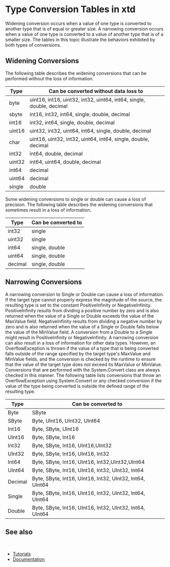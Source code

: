# Type Conversion Tables in xtd

Widening conversion occurs when a value of one type is converted to another type that is of equal or greater size. A narrowing conversion occurs when a value of one type is converted to a value of another type that is of a smaller size. The tables in this topic illustrate the behaviors exhibited by both types of conversions.

## Widening Conversions

The following table describes the widening conversions that can be performed without the loss of information.

| Type   | Can be converted without data loss to                                |
| ------ | -------------------------------------------------------------------- |
| byte   | uint16, int16, uint32, int32, uint64, int64, single, double, decimal |
| sbyte  | int16, int32, int64, single, double, decimal                         |
| int16  | int32, int64, single, double, decimal                                |
| uint16 | uint32, int32, uint64, int64, single, double, decimal                |
| char   | uint16, uint32, int32, uint64, int64, single, double, decimal        |
| int32  | int64, double, decimal                                               |
| uint32 | int64, uint64, double, decimal                                       |
| int64  | decimal                                                              |
| uint64 | decimal                                                              |
| single | double                                                               |

Some widening conversions to single or double can cause a loss of precision. The following table describes the widening conversions that sometimes result in a loss of information.

| Type    | Can be converted to |
| ------- | ------------------- |
| int32   | single              |
| uint32  | single              |
| int64   | single, double      |
| uint64  | single, double      |
| decimal | single, double      |

## Narrowing Conversions

A narrowing conversion to Single or Double can cause a loss of information. If the target type cannot properly express the magnitude of the source, the resulting type is set to the constant PositiveInfinity or NegativeInfinity. PositiveInfinity results from dividing a positive number by zero and is also returned when the value of a Single or Double exceeds the value of the MaxValue field. NegativeInfinity results from dividing a negative number by zero and is also returned when the value of a Single or Double falls below the value of the MinValue field. A conversion from a Double to a Single might result in PositiveInfinity or NegativeInfinity.
A narrowing conversion can also result in a loss of information for other data types. However, an OverflowException is thrown if the value of a type that is being converted falls outside of the range specified by the target type's MaxValue and MinValue fields, and the conversion is checked by the runtime to ensure that the value of the target type does not exceed its MaxValue or MinValue. Conversions that are performed with the System.Convert class are always checked in this manner.
The following table lists conversions that throw an OverflowException using System.Convert or any checked conversion if the value of the type being converted is outside the defined range of the resulting type.

| Type    | Can be converted to                                      |
| ------- | -------------------------------------------------------- |
| Byte    | SByte                                                    |
| SByte   | Byte, UInt16, UInt32, UInt64                             |
| Int16   | Byte, SByte, UInt16                                      |
| UInt16  | Byte, SByte, Int16                                       |
| Int32   | Byte, SByte, Int16, UInt16,UInt32                        |
| UInt32  | Byte, SByte, Int16, UInt16, Int32                        |
| Int64   | Byte, SByte, Int16, UInt16, Int32,UInt32,UInt64          |
| UInt64  | Byte, SByte, Int16, UInt16, Int32, UInt32, Int64         |
| Decimal | Byte, SByte, Int16, UInt16, Int32, UInt32, Int64, UInt64 |
| Single  | Byte, SByte, Int16, UInt16, Int32, UInt32, Int64, UInt64 |
| Double  | Byte, SByte, Int16, UInt16, Int32, UInt32, Int64, UInt64 |

## See also
​
* [Tutorials](/docs/documentation/Guides/Overview/Tutorials)
* [Documentation](/docs/documentation)

[//]: # (https://learn.microsoft.com/en-us/dotnet/standard/base-types/conversion-tables)
